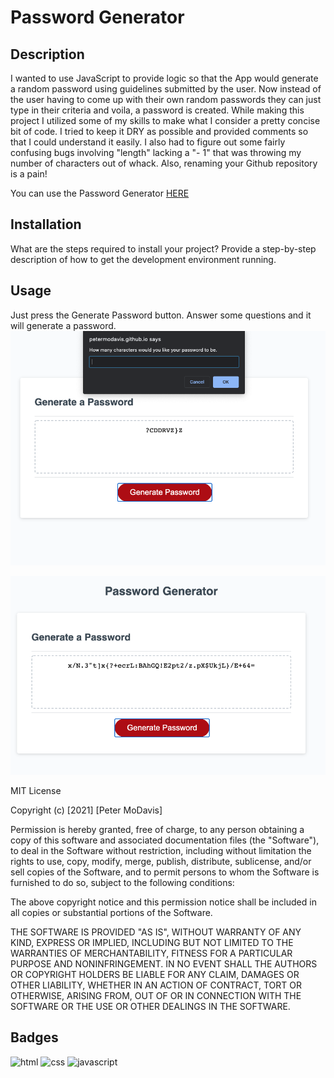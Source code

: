 # Password Generator

## Description

I wanted to use JavaScript to provide logic so that the App would generate a random password using guidelines submitted by the user. Now instead of the user having to come up with their own random passwords they can just type in their criteria and voila, a password is created. While making this project I utilized some of my skills to make what I consider a pretty concise bit of code. I tried to keep it DRY as possible and provided comments so that I could understand it easily. I also had to figure out some fairly confusing bugs involving "length" lacking a "- 1" that was throwing my number of characters out of whack. Also, renaming your Github repository is a pain!

You can use the Password Generator [HERE](https://petermodavis.github.io/Password-Generator/)

## Installation

What are the steps required to install your project? Provide a step-by-step description of how to get the development environment running.

## Usage

Just press the Generate Password button. Answer some questions and it will generate a password.
![image of generator without password](./assets/images/question.png "Just answer the questions.")

![image of generator with password](./assets/images/answer.png "And get the answer.")

MIT License

Copyright (c) [2021] [Peter MoDavis]

Permission is hereby granted, free of charge, to any person obtaining a copy
of this software and associated documentation files (the "Software"), to deal
in the Software without restriction, including without limitation the rights
to use, copy, modify, merge, publish, distribute, sublicense, and/or sell
copies of the Software, and to permit persons to whom the Software is
furnished to do so, subject to the following conditions:

The above copyright notice and this permission notice shall be included in all
copies or substantial portions of the Software.

THE SOFTWARE IS PROVIDED "AS IS", WITHOUT WARRANTY OF ANY KIND, EXPRESS OR
IMPLIED, INCLUDING BUT NOT LIMITED TO THE WARRANTIES OF MERCHANTABILITY,
FITNESS FOR A PARTICULAR PURPOSE AND NONINFRINGEMENT. IN NO EVENT SHALL THE
AUTHORS OR COPYRIGHT HOLDERS BE LIABLE FOR ANY CLAIM, DAMAGES OR OTHER
LIABILITY, WHETHER IN AN ACTION OF CONTRACT, TORT OR OTHERWISE, ARISING FROM,
OUT OF OR IN CONNECTION WITH THE SOFTWARE OR THE USE OR OTHER DEALINGS IN THE
SOFTWARE.

## Badges

![html](https://img.shields.io/badge/html-13.9%25-red)
![css](https://img.shields.io/badge/CSS-%2533.9-blue)
![javascript](https://img.shields.io/badge/JavaScript-%2552.2-yellow)
